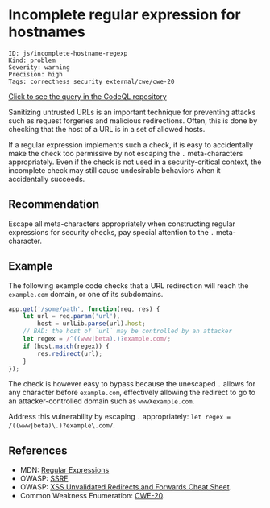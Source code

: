 # Incomplete regular expression for hostnames

```
ID: js/incomplete-hostname-regexp
Kind: problem
Severity: warning
Precision: high
Tags: correctness security external/cwe/cwe-20

```
[Click to see the query in the CodeQL repository](https://github.com/github/codeql/tree/main/javascript/ql/src/Security/CWE-020/IncompleteHostnameRegExp.ql)

Sanitizing untrusted URLs is an important technique for preventing attacks such as request forgeries and malicious redirections. Often, this is done by checking that the host of a URL is in a set of allowed hosts.

If a regular expression implements such a check, it is easy to accidentally make the check too permissive by not escaping the `.` meta-characters appropriately. Even if the check is not used in a security-critical context, the incomplete check may still cause undesirable behaviors when it accidentally succeeds.


## Recommendation
Escape all meta-characters appropriately when constructing regular expressions for security checks, pay special attention to the `.` meta-character.


## Example
The following example code checks that a URL redirection will reach the `example.com` domain, or one of its subdomains.


```javascript
app.get('/some/path', function(req, res) {
    let url = req.param('url'),
        host = urlLib.parse(url).host;
    // BAD: the host of `url` may be controlled by an attacker
    let regex = /^((www|beta).)?example.com/;
    if (host.match(regex)) {
        res.redirect(url);
    }
});

```
The check is however easy to bypass because the unescaped `.` allows for any character before `example.com`, effectively allowing the redirect to go to an attacker-controlled domain such as `wwwXexample.com`.

Address this vulnerability by escaping `.` appropriately: `let regex = /((www|beta)\.)?example\.com/`.


## References
* MDN: [Regular Expressions](https://developer.mozilla.org/en-US/docs/Web/JavaScript/Guide/Regular_Expressions)
* OWASP: [SSRF](https://www.owasp.org/index.php/Server_Side_Request_Forgery)
* OWASP: [XSS Unvalidated Redirects and Forwards Cheat Sheet](https://cheatsheetseries.owasp.org/cheatsheets/Unvalidated_Redirects_and_Forwards_Cheat_Sheet.html).
* Common Weakness Enumeration: [CWE-20](https://cwe.mitre.org/data/definitions/20.html).
